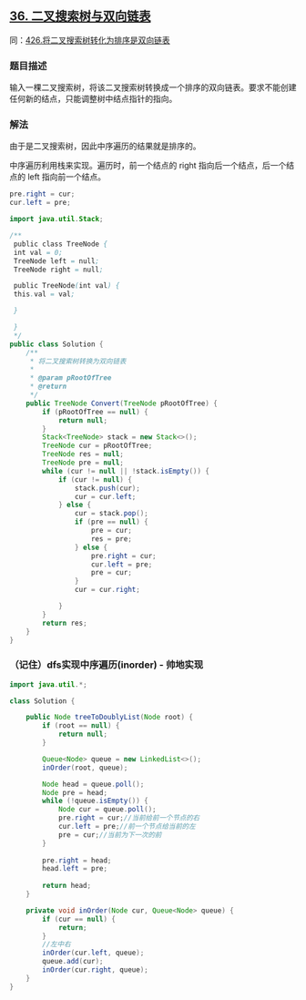 ## [36. 二叉搜索树与双向链表](https://leetcode.cn/problems/er-cha-sou-suo-shu-yu-shuang-xiang-lian-biao-lcof/)
同：[426.将二叉搜索树转化为排序是双向链表](https://leetcode.cn/problems/convert-binary-search-tree-to-sorted-doubly-linked-list/)

### 题目描述

输入一棵二叉搜索树，将该二叉搜索树转换成一个排序的双向链表。要求不能创建任何新的结点，只能调整树中结点指针的指向。

### 解法

由于是二叉搜索树，因此中序遍历的结果就是排序的。

中序遍历利用栈来实现。遍历时，前一个结点的 right 指向后一个结点，后一个结点的 left 指向前一个结点。

```java
pre.right = cur;
cur.left = pre;
```

```java
import java.util.Stack;

/**
 public class TreeNode {
 int val = 0;
 TreeNode left = null;
 TreeNode right = null;

 public TreeNode(int val) {
 this.val = val;

 }

 }
 */
public class Solution {
    /**
     * 将二叉搜索树转换为双向链表
     *
     * @param pRootOfTree
     * @return
     */
    public TreeNode Convert(TreeNode pRootOfTree) {
        if (pRootOfTree == null) {
            return null;
        }
        Stack<TreeNode> stack = new Stack<>();
        TreeNode cur = pRootOfTree;
        TreeNode res = null;
        TreeNode pre = null;
        while (cur != null || !stack.isEmpty()) {
            if (cur != null) {
                stack.push(cur);
                cur = cur.left;
            } else {
                cur = stack.pop();
                if (pre == null) {
                    pre = cur;
                    res = pre;
                } else {
                    pre.right = cur;
                    cur.left = pre;
                    pre = cur;
                }
                cur = cur.right;

            }
        }
        return res;
    }
}
```

### （记住）dfs实现中序遍历(inorder) - 帅地实现

````java
import java.util.*;

class Solution {

    public Node treeToDoublyList(Node root) {
        if (root == null) {
            return null;
        }

        Queue<Node> queue = new LinkedList<>();
        inOrder(root, queue);

        Node head = queue.poll();
        Node pre = head;
        while (!queue.isEmpty()) {
            Node cur = queue.poll();
            pre.right = cur;//当前给前一个节点的右
            cur.left = pre;//前一个节点给当前的左
            pre = cur;//当前为下一次的前
        }
        
        pre.right = head;
        head.left = pre;
        
        return head;
    }

    private void inOrder(Node cur, Queue<Node> queue) {
        if (cur == null) {
            return;
        }
        //左中右
        inOrder(cur.left, queue);
        queue.add(cur);
        inOrder(cur.right, queue);
    }
}
````